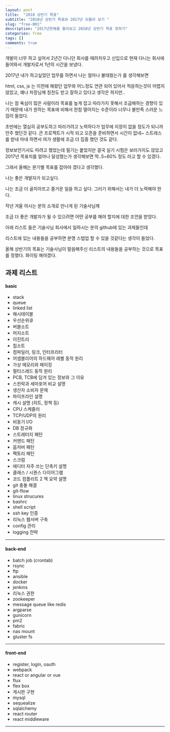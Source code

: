 ```yaml
---
layout: post
title:  "2018 상반기 목표"
subtitle: "2018년 상반기 목표와 2017년 되돌아 보기 "
slug: "free-001" 
description: "2017년한해를 돌아보고 2018년 상반기 목표 정하기"
categories: free
tags: []
comments: true
---
```


개발이 너무 하고 싶어서 2년간 다니던 회사를 때려치우고 신입으로 현재 다니는 회사에 들어와서 개발자로서 1년의 시간을 보냈다. 

2017년 내가 하고싶었던 업무를 하면서 나는 얼마나 불태웠는가 를 생각해보면 

html, css, js 는 이전에 해왔던 업무와 어느정도 연관 되어 있어서 적응하는것이 어렵지 않았고, 꽤나 차장님께 칭찬도 받고 잘하고 있다고 생각은 하지만.. 

나는 참 욕심이 많은 사람이라 목표를 높게 잡고 따라가지 못해서 조급해하는 경향이 있기 때문에 내가 원하는 목표에 비해서 한참 떨어지는 수준이라 너무나 불만족 스러운 느낌이 들었다. 

초반에는 열심히 공부도하고 따라가려고 노력하다가 업무에 지장이 없을 정도가 되니까 안주 했던것 같다. 큰 프로젝트가 시작 되고 오픈을 준비하면서 시간이 없네~ 스트레스를 받네 마네 하면서 여가 생활에 조금 더 집중 했던 것도 같다. 

정보보안기사도 따려고 했었는데 필기는 붙었지만 결국 실기 시험은 보러가지도 않았고 2017년 목표치를 얼마나 달성했는가 생각해보면 딱..5~60% 정도 라고 할 수 있겠다.

그래서 올해는 분기별 목표를 잡아야 겠다고 생각했다. 


나는 좋은 개발자가 되고싶다. 

나는 조금 더 골치아프고 즐거운 일을 하고 싶다. 그러기 위해서는 내가 더 노력해야 한다. 


작년 겨울 아시는 분의 소개로 만나게 된 기술사님께 

조금 더 좋은 개발자가 될 수 있으려면 어떤 공부를 해야 할지에 대한 조언을 받았다. 


아래 리스트 들은 기술사님 회사에서 일하시는 분의 github에 있는 과제들인데

리스트에 있는 내용들을 공부하면 분명 스텝업 할 수 있을 것같다는 생각이 들었다.  

올해 상반기의 목표는 기술사님이 말씀해주신 리스트의 내용들을 공부하는 것으로 목표를 정했다. 화이팅 해야겠다. 
 


과제 리스트 
--------------------------------------
#### basic

* stack  
* queue 
* linked list 
* 해시테이블 
* 우선순위큐 
* 버블소트 
* 머지소트 
* 이진트리 
* 힙소트 
* 컴파일러, 링크, 인터프리터 
* 어셈블리어의 하드웨어 레벨 동작 원리 
* 가상 메모리와 페이징 
* 멀티스레드 동작 원리 
* PCB, TCB에 담겨 있는 정보와 그 이유 
* 스핀락과 세마포어 비교 설명 
* 생산자 소비자 문제 
* 파이프라인 설명 
* 캐시 설명 (히트, 정책 등) 
* CPU 스케줄러 
* TCP/UDP의 원리
* 비동기 I/O
* DB 정규화 
* 스트레터지 패턴 
* 커맨드 패턴 
* 옵저버 패턴 
* 팩토리 패턴 
* 스크럼 
* 에디터 자주 쓰는 단축키 설명 
* 클래스 / 시퀀스 다이어그램
* 코드 컴플리트 2 책 요약 설명
* git 충돌 해결 
* git-flow 
* linux strucures 
* bashrc 
* shell script 
* ssh key 인증 
* 리눅스 웹서버 구축
* config 관리
* logging 전략

--------------------------------

#### back-end

* batch job (crontab)
* rsync
* ftp
* ansible
* docker
* jenkins
* 리눅스 권한
* zookeeper
* message queue like redis
* argparse 
* gunicorn
* pm2
* fabric
* nas mount
* gluster fs

----------------------

#### front-end	

* register, login, oauth
* webpack
* react or angular or vue
* flux
* flex box
* 게시판 구현
* mysql
* sequealize
* sqlalchemy
* react router
* react middleware

---------------------------


